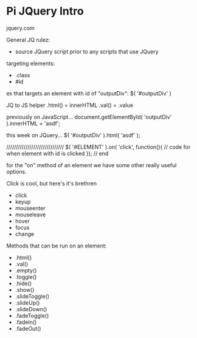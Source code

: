 Pi JQuery Intro
===============
jquery.com

General JQ rulez:
* source JQuery script prior to any scripts that use JQuery

targeting elements:
* .class
* #id

ex that targets an element with id of "outputDiv":
$( '#outputDiv' )

JQ to JS helper
.html() = innerHTML
.val() = .value

previously on JavaScript...
document.getElementById( 'outputDiv' ).innerHTML = 'asdf';

this week on JQuery...
$( '#outputDiv' ).html( 'asdf' );

//////////////////////////////
$( '#ELEMENT' ).on( 'click', function(){
  // code for when element with id is clicked
}); // end

for the "on" method of an element we have some other really useful options.

Click is cool, but here's it's brethren
* click
* keyup
* mouseenter
* mouseleave
* hover
* focus
* change

Methods that can be run on an element:
* .html()
* .val()
* .empty()
* .toggle()
* .hide()
* .show()
* .slideToggle()
* .slideUp()
* .slideDown()
* .fadeToggle()
* .fadeIn()
* .fadeOut()
